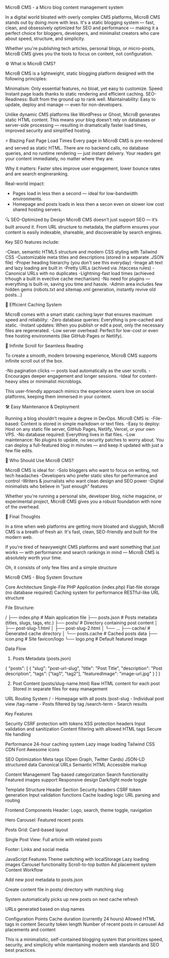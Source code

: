 MicroB CMS - a Micro blog content management system

In a digital world bloated with overly complex CMS platforms, MicroB CMS stands out by doing more with less. It's a static blogging system — fast, clean, and obsessively optimized for SEO and performance — making it a perfect choice for bloggers, developers, and minimalist creators who care about speed, structure, and simplicity.

Whether you're publishing tech articles, personal blogs, or micro-posts, MicroB CMS gives you the tools to focus on content, not configuration.

⚙️ What is MicroB CMS?

MicroB CMS is a lightweight, static blogging platform designed with the following principles:

Minimalism: Only essential features, no bloat, yet easy to customize.
Speed: Instant page loads thanks to static rendering and efficient caching.
SEO-Readiness: Built from the ground up to rank well.
Maintainability: Easy to update, deploy and manage — even for non-developers.

Unlike dynamic CMS platforms like WordPress or Ghost, MicroB generates static HTML content. This means your blog doesn’t rely on databases or server-side processing — resulting in dramatically faster load times, improved security and simplified hosting.

⚡ Blazing Fast Page Load Times
Every page in MicroB CMS is pre-rendered and served as static HTML. There are no backend calls, no database queries, and no runtime rendering — just instant delivery. Your readers get your content immediately, no matter where they are.

Why it matters: Faster sites improve user engagement, lower bounce rates and are search engineranking.

Real-world impact: 
- Pages load in less then a second — ideal for low-bandwidth environments.
- Homepage and posts loads in less then a secon even on slower low cost shared hosting servers.

🔍 SEO-Optimized by Design
MicroB CMS doesn’t just support SEO — it’s built around it. From URL structure to metadata, the platform ensures your content is easily indexable, shareable, and discoverable by search engines.

Key SEO features include:

-Clean, semantic HTML5 structure and modern CSS styling with Tailwind CSS
-Customizable meta titles and descriptions (stored in a separate .JSON file)
-Proper heading hierarchy (you don't see this everyday)
-Image alt text and lazy loading are built in
-Pretty URLs (achived via .htaccess rules)
-Canonical URLs with no duplicates
-Lightning-fast load times (achieved trhough a built in evective cache mechanism)
-No need for plugins — everything is built-in, saving you time and hassle.
-Admin area includes few hidden gems (robots.txt and sitemap.xml generation, instantly revive old posts...)

🧠 Efficient Caching System

MicroB comes with a smart static caching layer that ensures maximum speed and reliability:
-Zero database queries: Everything is pre-cached and static.
-Instant updates: When you publish or edit a post, only the necessary files are regenerated.
-Low server overhead: Perfect for low-cost or even free hosting environments (like GitHub Pages or Netlify).

🔄 Infinite Scroll for Seamless Reading

To create a smooth, modern browsing experience, MicroB CMS supports infinite scroll out of the box.

-No pagination clicks — posts load automatically as the user scrolls.
-Encourages deeper engagement and longer sessions.
-Ideal for content-heavy sites or minimalist microblogs.

This user-friendly approach mimics the experience users love on social platforms, keeping them immersed in your content.

🛠️ Easy Maintenance & Deployment

Running a blog shouldn’t require a degree in DevOps. MicroB CMS is:
-File-based: Content is stored in simple markdown or text files.
-Easy to deploy: Host on any static file server, GitHub Pages, Netlify, Vercel, or your own VPS.
-No database required: Everything lives in flat files.
-Low maintenance: No plugins to update, no security patches to worry about.
You can deploy a full-featured blog in minutes — and keep it updated with just a few file edits.

🎯 Who Should Use MicroB CMS?

MicroB CMS is ideal for:
-Solo bloggers who want to focus on writing, not tech headaches
-Developers who prefer static sites for performance and control
-Writers & journalists who want clean design and SEO power
-Digital minimalists who believe in "just enough" features

Whether you're running a personal site, developer blog, niche magazine, or experimental project, MicroB CMS gives you a robust foundation with none of the overhead.

🧩 Final Thoughts

In a time when web platforms are getting more bloated and sluggish, MicroB CMS is a breath of fresh air. It's fast, clean, SEO-friendly and built for the modern web. 

If you're tired of heavyweight CMS platforms and want something that just works — with performance and search rankings in mind — MicroB CMS is absolutely worth your time.

Oh, it consists of only few files and a simple structure

MicroB CMS - Blog System Structure

Core Architecture
Single-File PHP Application (index.php)
Flat-file storage (no database required)
Caching system for performance
RESTful-like URL structure

File Structure:

/
├── index.php              # Main application file
├── posts.json             # Posts metadata (titles, slugs, tags, etc.)
├── posts/                 # Directory containing post content
│   ├── post-slug-1.html
│   ├── post-slug-2.html
│   └── ...
├── cache/                 # Generated cache directory
│   └── posts.cache        # Cached posts data
├── icon.png              # Site favicon/logo
└── logo.png              # Default featured image

Data Flow
1. Posts Metadata (posts.json)

{
  "posts": [
    {
      "slug": "post-url-slug",
      "title": "Post Title",
      "description": "Post description",
      "tags": ["tag1", "tag2"],
      "featuredImage": "image-url.jpg"
    }
  ]
}

2. Post Content (posts/slug-name.html)
Raw HTML content for each post
Stored in separate files for easy management

URL Routing System
/ - Homepage with all posts
/post-slug - Individual post view
/tag-name - Posts filtered by tag
/search-term - Search results

Key Features

Security
CSRF protection with tokens
XSS protection headers
Input validation and sanitization
Content filtering with allowed HTML tags
Secure file handling

Performance
24-hour caching system
Lazy image loading
Tailwind CSS CDN
Font Awesome icons

SEO Optimization
Meta tags (Open Graph, Twitter Cards)
JSON-LD structured data
Canonical URLs
Semantic HTML
Accessible markup

Content Management
Tag-based categorization
Search functionality
Featured images support
Responsive design
Dark/light mode toggle

Template Structure
Header Section
Security headers
CSRF token generation
Input validation functions
Cache loading logic
URL parsing and routing

Frontend Components
Header: Logo, search, theme toggle, navigation

Hero Carousel: Featured recent posts

Posts Grid: Card-based layout

Single Post View: Full article with related posts

Footer: Links and social media

JavaScript Features
Theme switching with localStorage
Lazy loading images
Carousel functionality
Scroll-to-top button
Ad placement system
Content Workflow

Add new post metadata to posts.json

Create content file in posts/ directory with matching slug

System automatically picks up new posts on next cache refresh

URLs generated based on slug names

Configuration Points
Cache duration (currently 24 hours)
Allowed HTML tags in content
Security token length
Number of recent posts in carousel
Ad placements and content

This is a minimalistic, self-contained blogging system that prioritizes speed, security, and simplicity while maintaining modern web standards and SEO best practices.
